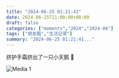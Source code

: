 ```yaml
---
title: "2024-06-25 01:21:41"
date: 2024-06-25T11:00:00+08:00
draft: false
categories: ["moments","2024","2024-06"]
tags: ["朋友圈","生活记录"]
summary: "2024-06-25 01:21:41..."
---
```


挤护手霜挤出了一只小天鹅 🦢

![Media 1](/Moments/photos/2024-06-25/202406250121410.jpg)

